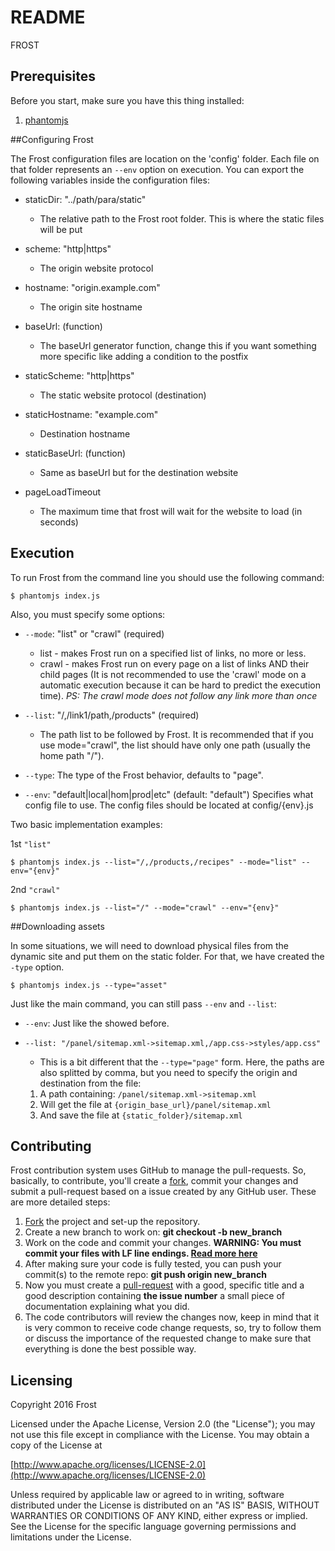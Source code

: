 
# README

FROST

## Prerequisites

Before you start, make sure you have this thing installed:

1. [phantomjs](http://phantomjs.org/)

##Configuring Frost

The Frost configuration files are location on the 'config' folder. Each file on that folder represents an `--env` option on execution. You can export the following variables inside the configuration files:

  * staticDir: "../path/para/static"
    * The relative path to the Frost root folder. This is where the static files will be put

  * scheme: "http|https"
    * The origin website protocol

  * hostname: "origin.example.com"
    * The origin site hostname

  * baseUrl: (function)
    * The baseUrl generator function, change this if you want something more specific like adding a condition to the postfix

  * staticScheme: "http|https"
    * The static website protocol (destination)

  * staticHostname: "example.com"
    * Destination hostname

  * staticBaseUrl: (function)
    * Same as baseUrl but for the destination website

  * pageLoadTimeout
    * The maximum time that frost will wait for the website to load (in seconds)

## Execution

To run Frost from the command line you should use the following command:

```
$ phantomjs index.js
```

Also, you must specify some options:

  * `--mode`: "list" or "crawl" (required)
    * list  - makes Frost run on a specified list of links, no more or less.
    * crawl - makes Frost run on every page on a list of links AND their child pages (It is not recommended to use the 'crawl' mode on a automatic execution because it can be hard to predict the execution time).
    *PS: The crawl mode does not follow any link more than once*

  * `--list`: "/,/link1/path,/products" (required)
    * The path list to be followed by Frost. It is recommended that if you use mode="crawl", the list should have only one path (usually the home path "/").

  * `--type`: The type of the Frost behavior, defaults to "page".

  * `--env`: "default|local|hom|prod|etc" (default: "default")
    Specifies what config file to use. The config files should be located at config/{env}.js


Two basic implementation examples:

1st `"list"`
```
$ phantomjs index.js --list="/,/products,/recipes" --mode="list" --env="{env}"
```
2nd `"crawl"`
```
$ phantomjs index.js --list="/" --mode="crawl" --env="{env}"
```

##Downloading assets

In some situations, we will need to download physical files from the dynamic site and put them on the static folder. For that, we have created the `-type` option.

  `$ phantomjs index.js --type="asset"`

Just like the main command, you can still pass `--env` and `--list`:

  * `--env`:  Just like the showed before.

  * `--list: "/panel/sitemap.xml->sitemap.xml,/app.css->styles/app.css"`
    * This is a bit different that the `--type="page"` form. Here, the paths are also splitted by comma, but you need to specify the origin and destination from the file:

     1. A path containing:  `/panel/sitemap.xml->sitemap.xml`
     2. Will get the file at `{origin_base_url}/panel/sitemap.xml`
     3. And save the file at `{static_folder}/sitemap.xml`

## Contributing

Frost contribution system uses GitHub to manage the pull-requests. So, basically, to contribute, you'll create a [fork](https://help.github.com/articles/fork-a-repo/), commit your changes and submit a pull-request based on a issue created by any GitHub user. These are more detailed steps:

1. [Fork](https://help.github.com/articles/fork-a-repo/) the project and set-up the repository.
2. Create a new branch to work on: **git checkout -b new_branch**
3. Work on the code and commit your changes. **WARNING: You must commit your files with LF line endings. [Read more here](https://help.github.com/articles/dealing-with-line-endings/)**
4. After making sure your code is fully tested, you can push your commit(s) to the remote repo: **git push origin new_branch**
5. Now you must create a [pull-request](https://help.github.com/articles/creating-a-pull-request) with a good, specific title and a good description containing **the issue number** a small piece of documentation explaining what you did.
6. The code contributors will review the changes now, keep in mind that it is very common to receive code change requests, so, try to follow them or discuss the importance of the requested change to make sure that everything is done the best possible way.

## Licensing

Copyright 2016 Frost

Licensed under the Apache License, Version 2.0 (the "License");
you may not use this file except in compliance with the License.
You may obtain a copy of the License at

[http://www.apache.org/licenses/LICENSE-2.0](http://www.apache.org/licenses/LICENSE-2.0)

Unless required by applicable law or agreed to in writing, software
distributed under the License is distributed on an "AS IS" BASIS,
WITHOUT WARRANTIES OR CONDITIONS OF ANY KIND, either express or implied.
See the License for the specific language governing permissions and
limitations under the License.
